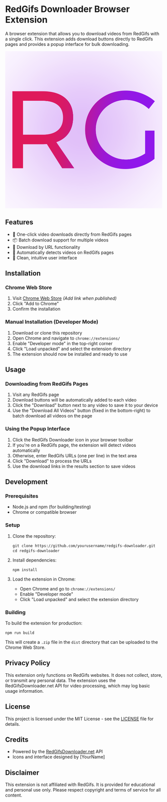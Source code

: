 # RedGifs Downloader Browser Extension

A browser extension that allows you to download videos from RedGifs with a single click. This extension adds download buttons directly to RedGifs pages and provides a popup interface for bulk downloading.

![RedGifs Downloader Logo](images/logo.png)

## Features

- 🚀 One-click video downloads directly from RedGifs pages
- 📦 Batch download support for multiple videos
- 🎯 Download by URL functionality
- 🔄 Automatically detects videos on RedGifs pages
- 📱 Clean, intuitive user interface

## Installation

### Chrome Web Store

1. Visit [Chrome Web Store](#) *(Add link when published)*
2. Click "Add to Chrome"
3. Confirm the installation

### Manual Installation (Developer Mode)

1. Download or clone this repository
2. Open Chrome and navigate to `chrome://extensions/`
3. Enable "Developer mode" in the top-right corner
4. Click "Load unpacked" and select the extension directory
5. The extension should now be installed and ready to use

## Usage

### Downloading from RedGifs Pages

1. Visit any RedGifs page
2. Download buttons will be automatically added to each video
3. Click the "Download" button next to any video to save it to your device
4. Use the "Download All Videos" button (fixed in the bottom-right) to batch download all videos on the page

### Using the Popup Interface

1. Click the RedGifs Downloader icon in your browser toolbar
2. If you're on a RedGifs page, the extension will detect videos automatically
3. Otherwise, enter RedGifs URLs (one per line) in the text area
4. Click "Download" to process the URLs
5. Use the download links in the results section to save videos

## Development

### Prerequisites

- Node.js and npm (for building/testing)
- Chrome or compatible browser

### Setup

1. Clone the repository:
   ```
   git clone https://github.com/yourusername/redgifs-downloader.git
   cd redgifs-downloader
   ```

2. Install dependencies:
   ```
   npm install
   ```

3. Load the extension in Chrome:
   - Open Chrome and go to `chrome://extensions/`
   - Enable "Developer mode"
   - Click "Load unpacked" and select the extension directory

### Building

To build the extension for production:

```
npm run build
```

This will create a `.zip` file in the `dist` directory that can be uploaded to the Chrome Web Store.

## Privacy Policy

This extension only functions on RedGifs websites. It does not collect, store, or transmit any personal data. The extension uses the RedGifsDownloader.net API for video processing, which may log basic usage information.

## License

This project is licensed under the MIT License - see the [LICENSE](LICENSE) file for details.

## Credits

- Powered by the [RedGifsDownloader.net](https://redgifsdownloader.net/) API
- Icons and interface designed by [YourName]

## Disclaimer

This extension is not affiliated with RedGifs. It is provided for educational and personal use only. Please respect copyright and terms of service for all content.
